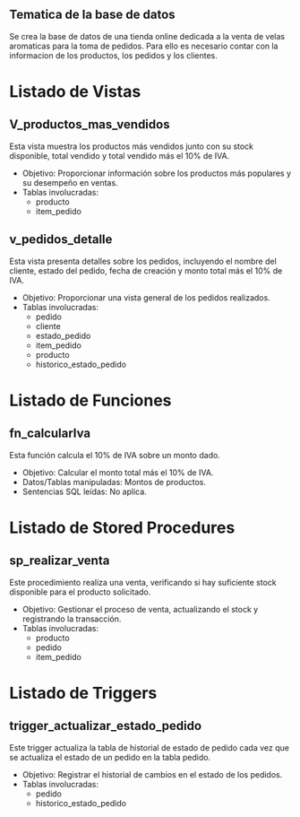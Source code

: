 ## Tematica de la base de datos
Se crea la base de datos de una tienda online dedicada a la venta de velas aromaticas para la toma de pedidos. Para ello es necesario contar con la informacion de los productos, los pedidos y los clientes.

# Listado de Vistas

## V_productos_mas_vendidos
Esta vista muestra los productos más vendidos junto con su stock disponible, total vendido y total vendido más el 10% de IVA.

- Objetivo: Proporcionar información sobre los productos más populares y su desempeño en ventas.
- Tablas involucradas:
    - producto
    - item_pedido

## v_pedidos_detalle
Esta vista presenta detalles sobre los pedidos, incluyendo el nombre del cliente, estado del pedido, fecha de creación y monto total más el 10% de IVA.

- Objetivo: Proporcionar una vista general de los pedidos realizados.
- Tablas involucradas:
    - pedido
    - cliente
    - estado_pedido
    - item_pedido
    - producto
    - historico_estado_pedido

# Listado de Funciones

## fn_calcularIva
Esta función calcula el 10% de IVA sobre un monto dado.

- Objetivo: Calcular el monto total más el 10% de IVA.
- Datos/Tablas manipuladas: Montos de productos.
- Sentencias SQL leídas: No aplica.

# Listado de Stored Procedures

## sp_realizar_venta
Este procedimiento realiza una venta, verificando si hay suficiente stock disponible para el producto solicitado.

- Objetivo: Gestionar el proceso de venta, actualizando el stock y registrando la transacción.
- Tablas involucradas:
    - producto
    - pedido
    - item_pedido

# Listado de Triggers

## trigger_actualizar_estado_pedido
Este trigger actualiza la tabla de historial de estado de pedido cada vez que se actualiza el estado de un pedido en la tabla pedido.

- Objetivo: Registrar el historial de cambios en el estado de los pedidos.
- Tablas involucradas:
    - pedido
    - historico_estado_pedido
